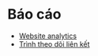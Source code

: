 # Báo cáo

* [Website analytics](reporting/analytics.md)
* [Trình theo dõi liên kết](reporting/link_tracker.md)

